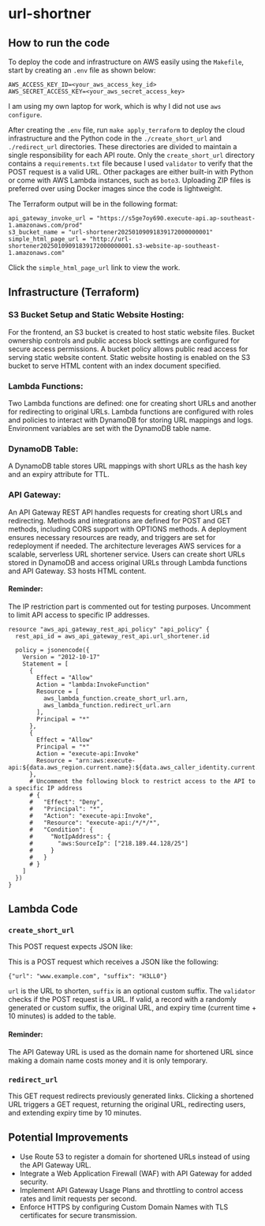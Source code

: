 # url-shortner

## How to run the code

To deploy the code and infrastructure on AWS easily using the `Makefile`, start by creating an `.env` file as shown below:

```
AWS_ACCESS_KEY_ID=<your_aws_access_key_id>
AWS_SECRET_ACCESS_KEY=<your_aws_secret_access_key>
```

I am using my own laptop for work, which is why I did not use `aws configure`.

After creating the `.env` file, run `make apply_terraform` to deploy the cloud infrastructure and the Python code in the `./create_short_url` and `./redirect_url` directories. These directories are divided to maintain a single responsibility for each API route. Only the `create_short_url` directory contains a `requirements.txt` file because I used `validator` to verify that the POST request is a valid URL. Other packages are either built-in with Python or come with AWS Lambda instances, such as `boto3`. Uploading ZIP files is preferred over using Docker images since the code is lightweight.

The Terraform output will be in the following format:

```
api_gateway_invoke_url = "https://s5ge7oy690.execute-api.ap-southeast-1.amazonaws.com/prod"
s3_bucket_name = "url-shortener20250109091839172000000001"
simple_html_page_url = "http://url-shortener20250109091839172000000001.s3-website-ap-southeast-1.amazonaws.com"
```

Click the `simple_html_page_url` link to view the work.

## Infrastructure (Terraform)

### S3 Bucket Setup and Static Website Hosting:

For the frontend, an S3 bucket is created to host static website files. Bucket ownership controls and public access block settings are configured for secure access permissions. A bucket policy allows public read access for serving static website content. Static website hosting is enabled on the S3 bucket to serve HTML content with an index document specified.

### Lambda Functions:

Two Lambda functions are defined: one for creating short URLs and another for redirecting to original URLs. Lambda functions are configured with roles and policies to interact with DynamoDB for storing URL mappings and logs. Environment variables are set with the DynamoDB table name.

### DynamoDB Table:

A DynamoDB table stores URL mappings with short URLs as the hash key and an expiry attribute for TTL.

### API Gateway:

An API Gateway REST API handles requests for creating short URLs and redirecting. Methods and integrations are defined for POST and GET methods, including CORS support with OPTIONS methods. A deployment ensures necessary resources are ready, and triggers are set for redeployment if needed. The architecture leverages AWS services for a scalable, serverless URL shortener service. Users can create short URLs stored in DynamoDB and access original URLs through Lambda functions and API Gateway. S3 hosts HTML content.

#### Reminder:

The IP restriction part is commented out for testing purposes. Uncomment to limit API access to specific IP addresses.

```
resource "aws_api_gateway_rest_api_policy" "api_policy" {
  rest_api_id = aws_api_gateway_rest_api.url_shortener.id

  policy = jsonencode({
    Version = "2012-10-17"
    Statement = [
      {
        Effect = "Allow"
        Action = "lambda:InvokeFunction"
        Resource = [
          aws_lambda_function.create_short_url.arn,
          aws_lambda_function.redirect_url.arn
        ],
        Principal = "*"
      },
      {
        Effect = "Allow"
        Principal = "*"
        Action = "execute-api:Invoke"
        Resource = "arn:aws:execute-api:${data.aws_region.current.name}:${data.aws_caller_identity.current.account_id}:${aws_api_gateway_rest_api.url_shortener.id}/*/*/*"
      },
      # Uncomment the following block to restrict access to the API to a specific IP address
      # {
      #   "Effect": "Deny",
      #   "Principal": "*",
      #   "Action": "execute-api:Invoke",
      #   "Resource": "execute-api:/*/*/*",
      #   "Condition": {
      #     "NotIpAddress": {
      #       "aws:SourceIp": ["218.189.44.128/25"]
      #     }
      #   }
      # }
    ]
  })
}
```

## Lambda Code

### `create_short_url`

This POST request expects JSON like:

This is a POST request which receives a JSON like the following:

```
{"url": "www.example.com", "suffix": "H3LL0"}
```

`url` is the URL to shorten, `suffix` is an optional custom suffix. The `validator` checks if the POST request is a URL. If valid, a record with a randomly generated or custom suffix, the original URL, and expiry time (current time + 10 minutes) is added to the table.

#### Reminder:

The API Gateway URL is used as the domain name for shortened URL since making a domain name costs money and it is only temporary.

### `redirect_url`

This GET request redirects previously generated links. Clicking a shortened URL triggers a GET request, returning the original URL, redirecting users, and extending expiry time by 10 minutes.

## Potential Improvements

- Use Route 53 to register a domain for shortened URLs instead of using the API Gateway URL.
- Integrate a Web Application Firewall (WAF) with API Gateway for added security.
- Implement API Gateway Usage Plans and throttling to control access rates and limit requests per second.
- Enforce HTTPS by configuring Custom Domain Names with TLS certificates for secure transmission.
